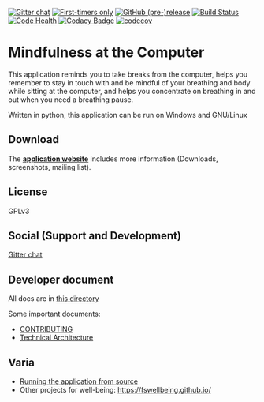 [![Gitter chat](https://badges.gitter.im/gitterHQ/gitter.png)](https://gitter.im/mindfulness-at-the-computer/Lobby)
[![First-timers only](https://img.shields.io/badge/first--timers--only-friendly-blue.svg)](http://www.firsttimersonly.com/)
[![GitHub (pre-)release](https://img.shields.io/github/release/SunyataZero/mindfulness-at-the-computer/all.svg)](https://github.com/SunyataZero/mindfulness-at-the-computer/releases/latest)
[![Build Status](https://travis-ci.org/SunyataZero/mindfulness-at-the-computer.svg?branch=master)](https://travis-ci.org/SunyataZero/mindfulness-at-the-computer)
[![Code Health](https://landscape.io/github/SunyataZero/mindfulness-at-the-computer/master/landscape.svg?style=flat)](https://landscape.io/github/SunyataZero/mindfulness-at-the-computer/master)
[![Codacy Badge](https://api.codacy.com/project/badge/Grade/799f63cfa9254d4b9c3b1f93eebac994)](https://www.codacy.com/app/SunyataZero/mindfulness-at-the-computer?utm_source=github.com&amp;utm_medium=referral&amp;utm_content=SunyataZero/mindfulness-at-the-computer&amp;utm_campaign=Badge_Grade)
[![codecov](https://codecov.io/gh/SunyataZero/mindfulness-at-the-computer/branch/master/graph/badge.svg)](https://codecov.io/gh/SunyataZero/mindfulness-at-the-computer)

# Mindfulness at the Computer

This application reminds you to take breaks from the computer, helps you
remember to stay in touch with and be mindful of your breathing and body
while sitting at the computer, and helps you concentrate on breathing
in and out when you need a breathing pause.

Written in python, this application can be run on Windows and GNU/Linux

## Download

The [**application website**](https://sunyatazero.github.io/mindfulness-at-the-computer/)
includes more information (Downloads, screenshots, mailing list).

<!-- TBD: If you are a user you can find the user guide here -->

## License

GPLv3

## Social (Support and Development)

[Gitter chat](https://gitter.im/mindfulness-at-the-computer/Lobby)

## Developer document

All docs are in [this directory](docs/)

Some important documents:
* [CONTRIBUTING](CONTRIBUTING.md)
* [Technical Architecture](docs/tech-architecture.md)

## Varia

* [Running the application from source](docs/running-from-source.md)
* Other projects for well-being: https://fswellbeing.github.io/


<!--
[![saythanks](https://img.shields.io/badge/say-thanks-98e633.svg)](https://saythanks.io/to/SunyataZero)
[![license-gplv3](https://img.shields.io/badge/license-GPLv3-a42e2b.svg)](https://www.gnu.org/licenses/gpl.html)

Aka: m@c, matc
-->

